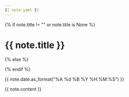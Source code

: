 ```yaml
---
{{ note.yaml }}
---
```

{% if note.title != "" or note.title is None %}
# {{ note.title }}
{% else %}

{% endif %}

{{ note.date.as_format("%A %d %B %Y %H:%M:%S") }}

{{ note.content }}
